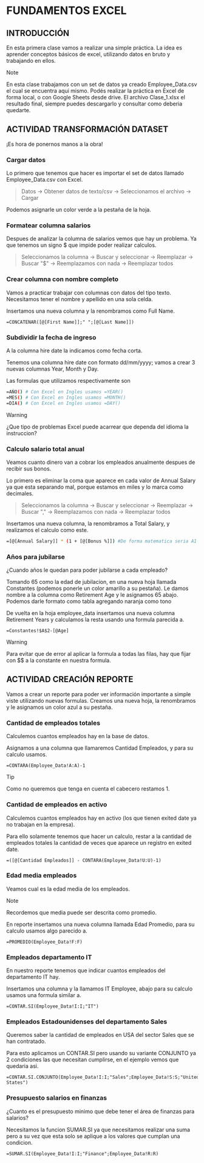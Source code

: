# FUNDAMENTOS EXCEL

## INTRODUCCIÓN

En esta primera clase vamos a realizar una simple práctica.
La idea es aprender conceptos básicos de excel, utilizando datos en bruto y trabajando en ellos.

> [!NOTE]  
> En esta clase trabajamos con un set de datos ya creado Employee_Data.csv el cual se encuentra aqui mismo.
> Podés realizar la práctica en Excel de forma local, o con Google Sheets desde drive.
> El archivo Clase_1.xlsx el resultado final, siempre puedes descargarlo y consultar como deberia quedarte.


## ACTIVIDAD TRANSFORMACIÓN DATASET

¡Es hora de ponernos manos a la obra! 

### Cargar datos

Lo primero que tenemos que hacer es importar el set de datos llamado Employee_Data.csv con Excel. 

> Datos -> Obtener datos de texto/csv -> Seleccionamos el archivo -> Cargar

Podemos asignarle un color verde a la pestaña de la hoja.

### Formatear columna salarios

Despues de analizar la columna de salarios vemos que hay un problema. Ya que tenemos un signo $ que impide poder realizar calculos.

> Seleccionamos la columna -> Buscar y seleccionar -> Reemplazar -> Buscar "$" -> Reemplazamos con nada -> Reemplazar todos

### Crear columna con nombre completo

Vamos a practicar trabajar con columnas con datos del tipo texto. Necesitamos tener el nombre y apellido en una sola celda.

Insertamos una nueva columna y la renombramos como Full Name.

```
=CONCATENAR([@[First Name]];" ";[@[Last Name]])
```

### Subdividir la fecha de ingreso

A la columna hire date la indicamos como fecha corta.

Tenemos una columna hire date con formato dd/mm/yyyy; vamos a crear 3 nuevas columnas Year, Month y Day.

Las formulas que utilizamos respectivamente son

```sh
=AÑO() # Con Excel en Ingles usamos =YEAR()
=MES() # Con Excel en Ingles usamos =MONTH()
=DIA() # Con Excel en Ingles usamos =DAY()
```

> [!WARNING]  
> ¿Que tipo de problemas Excel puede acarrear que dependa del idioma la instruccion?

### Calculo salario total anual

Veamos cuanto dinero van a cobrar los empleados anualmente despues de recibir sus bonos.

Lo primero es eliminar la coma que aparece en cada valor de Annual Salary ya que esta separando mal, porque estamos en miles y lo marca como decimales.

> Seleccionamos la columna -> Buscar y seleccionar -> Reemplazar -> Buscar "," -> Reemplazamos con nada -> Reemplazar todos

Insertamos una nueva columna, la renombramos a Total Salary, y realizamos el calculo como este.

```sh
=[@[Annual Salary]] * (1 + [@[Bonus %]]) #De forma matematica seria A1 * (1 + B1)
```

### Años para jubilarse

¿Cuando años le quedan para poder jubilarse a cada empleado?

Tomando 65 como la edad de jubilacion, en una nueva hoja llamada Constantes (podemos ponerle un color amarillo a su pestaña). Le damos nombre a la columna como Retirement Age y le asignamos 65 abajo. Podemos darle formato como tabla agregando naranja como tono

De vuelta en la hoja employee_data insertamos una nueva columna Retirement Years y calculamos la resta usando una formula parecida a.

```
=Constantes!$A$2-[@Age]
```

> [!WARNING]  
> Para evitar que de error al aplicar la formula a todas las filas, hay que fijar con $$ a la constante en nuestra formula.

## ACTIVIDAD CREACIÓN REPORTE

Vamos a crear un reporte para poder ver información importante a simple viste utilizando nuevas formulas. 
Creamos una nueva hoja, la renombramos y le asignamos un color azul a su pestaña.

### Cantidad de empleados totales

Calculemos cuantos empleados hay en la base de datos.

Asignamos a una columna que llamaremos Cantidad Empleados, y para su calculo usamos.

```
=CONTARA(Employee_Data!A:A)-1
```

> [!TIP]
> Como no queremos que tenga en cuenta el cabecero restamos 1.

### Cantidad de empleados en activo

Calculemos cuantos empleados hay en activo (los que tienen exited date ya no trabajan en la empresa).

Para ello solamente tenemos que hacer un calculo, restar a la cantidad de empleados totales la cantidad de veces que aparece un registro en exited date.

```
=([@[Cantidad Empleados]] - CONTARA(Employee_Data!U:U)-1)
```

### Edad media empleados

Veamos cual es la edad media de los empleados. 

> [!NOTE]
> Recordemos que media puede ser descrita como promedio.

En reporte insertamos una nueva columna llamada Edad Promedio, para su calculo usamos algo parecido a.

```
=PROMEDIO(Employee_Data!F:F)
```

### Empleados departamento IT

En nuestro reporte tenemos que indicar cuantos empleados del departamento IT hay.

Insertamos una columna y la llamamos IT Employee, abajo para su calculo usamos una formula similar a.

```
=CONTAR.SI(Employee_Data!I:I;"IT")
```

### Empleados Estadounidenses del departamento Sales

Queremos saber la cantidad de empleados en USA del sector Sales que se han contratado.

Para esto aplicamos un CONTAR.SI pero usando su variante CONJUNTO ya 2 condiciones las que necesitan cumplirse, en el ejemplo vemos que quedaria asi.

```
=CONTAR.SI.CONJUNTO(Employee_Data!I:I;"Sales";Employee_Data!S:S;"United States")
```

### Presupuesto salarios en finanzas

¿Cuanto es el presupuesto minimo que debe tener el área de finanzas para salarios?

Necesitamos la funcion SUMAR.SI ya que necesitamos realizar una suma pero a su vez que esta solo se aplique a los valores que cumplan una condicion.

```
=SUMAR.SI(Employee_Data!I:I;"Finance";Employee_Data!R:R)
```